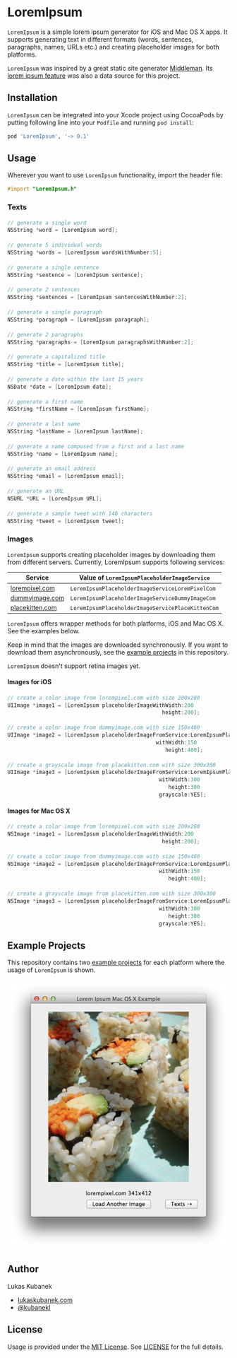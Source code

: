 # LoremIpsum

`LoremIpsum` is a simple lorem ipsum generator for iOS and Mac OS X apps. It supports generating text in different formats (words, sentences, paragraphs, names, URLs etc.) and creating placeholder images for both platforms.

`LoremIpsum` was inspired by a great static site generator [Middleman](http://github.com/middleman/middleman). Its [lorem ipsum feature](https://github.com/middleman/middleman/blob/37e22c040ebcabed0ac3d8bce85aa085177d012a/middleman-core/lib/middleman-more/extensions/lorem.rb) was also a data source for this project.

## Installation

`LoremIpsum` can be integrated into your Xcode project using CocoaPods by putting following line into your `Podfile` and running `pod install`:

```ruby
pod 'LoremIpsum', '~> 0.1'
```

## Usage

Wherever you want to use `LoremIpsum` functionality, import the header file:

```objective-c
#import "LoremIpsum.h"
```

### Texts

```objective-c
// generate a single word
NSString *word = [LoremIpsum word];

// generate 5 individual words
NSString *words = [LoremIpsum wordsWithNumber:5];

// generate a single sentence
NSString *sentence = [LoremIpsum sentence]; 

// generate 2 sentences
NSString *sentences = [LoremIpsum sentencesWithNumber:2];

// generate a single paragraph
NSString *paragraph = [LoremIpsum paragraph];

// generate 2 paragraphs
NSString *paragraphs = [LoremIpsum paragraphsWithNumber:2];

// generate a capitalized title
NSString *title = [LoremIpsum title];

// generate a date within the last 15 years
NSDate *date = [LoremIpsum date];

// generate a first name
NSString *firstName = [LoremIpsum firstName];

// generate a last name
NSString *lastName = [LoremIpsum lastName];

// generate a name composed from a first and a last name
NSString *name = [LoremIpsum name];

// generate an email address
NSString *email = [LoremIpsum email];

// generate an URL
NSURL *URL = [LoremIpsum URL];

// generate a sample tweet with 140 characters
NSString *tweet = [LoremIpsum tweet];
```

### Images

`LoremIpsum` supports creating placeholder images by downloading them from different servers. Currently, LoremIpsum supports following services:

| Service                                   | Value of `LoremIpsumPlaceholderImageService`      |
| ----------------------------------------- | ------------------------------------------------- |
| [lorempixel.com](http://lorempixel.com)   | `LoremIpsumPlaceholderImageServiceLoremPixelCom`  |
| [dummyimage.com](http://dummyimage.com)   | `LoremIpsumPlaceholderImageServiceDummyImageCom`  |
| [placekitten.com](http://placekitten.com) | `LoremIpsumPlaceholderImageServicePlaceKittenCom` |

`LoremIpsum` offers wrapper methods for both platforms, iOS and Mac OS X. See the examples below.

Keep in mind that the images are downloaded synchronously. If you want to download them asynchronously, see the [example projects](/Examples/) in this repository.

`LoremIpsum` doesn't support retina images yet.

#### Images for iOS

```objective-c
// create a color image from lorempixel.com with size 200x200
UIImage *image1 = [LoremIpsum placeholderImageWithWidth:200 
                                                 height:200];

// create a color image from dummyimage.com with size 150x400
UIImage *image2 = [LoremIpsum placeholderImageFromService:LoremIpsumPlaceholderImageServiceDummyImageCom 
                                               withWidth:150 
                                                  height:400];

// create a grayscale image from placekitten.com with size 300x300
UIImage *image3 = [LoremIpsum placeholderImageFromService:LoremIpsumPlaceholderImageServicePlaceKittenCom 
                                                withWidth:300 
                                                   height:300 
                                                grayscale:YES];
```

#### Images for Mac OS X

```objective-c
// create a color image from lorempixel.com with size 200x200
NSImage *image1 = [LoremIpsum placeholderImageWithWidth:200
                                                 height:200];

// create a color image from dummyimage.com with size 150x400
NSImage *image2 = [LoremIpsum placeholderImageFromService:LoremIpsumPlaceholderImageServiceDummyImageCom
                                                withWidth:150
                                                   height:400];

// create a grayscale image from placekitten.com with size 300x300
NSImage *image3 = [LoremIpsum placeholderImageFromService:LoremIpsumPlaceholderImageServicePlaceKittenCom
                                                withWidth:300
                                                   height:300
                                                grayscale:YES];
```

## Example Projects

This repository contains two [example projects](/Examples/) for each platform where the usage of `LoremIpsum` is shown.

![Mac OS X Example Screenshot](/Screenshot.png)

## Author

Lukas Kubanek

- [lukaskubanek.com](http://lukaskubanek.com)
- [@kubanekl](https://twitter.com/kubanekl)

## License

Usage is provided under the [MIT License](http://opensource.org/licenses/MIT). See [LICENSE](LICENSE.md) for the full details.